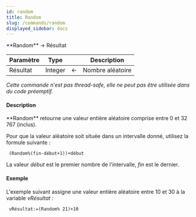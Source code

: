 ```yaml
---
id: random
title: Random
slug: /commands/random
displayed_sidebar: docs
---
```


<!--REF #_command_.Random.Syntax-->**Random**  -> Résultat<!-- END REF-->
<!--REF #_command_.Random.Params-->
| Paramètre | Type |  | Description |
| --- | --- | --- | --- |
| Résultat | Integer | &#8592; | Nombre aléatoire |

<!-- END REF-->

*Cette commande n'est pas thread-safe, elle ne peut pas être utilisée dans du code préemptif.*


#### Description 

<!--REF #_command_.Random.Summary-->**Random** retourne une valeur entière aléatoire comprise entre 0 et 32 767 (inclus).<!-- END REF-->

Pour que la valeur aléatoire soit située dans un intervalle donné, utilisez la formule suivante :

```4d
 (Random%(fin-début+1))+début
```

La valeur *début* est le premier nombre de l'intervalle, *fin* est le dernier. 

#### Exemple 

L'exemple suivant assigne une valeur entière aléatoire entre 10 et 30 à la variable *vRésultat* :

```4d
 vRésultat:=(Random% 21)+10
```
